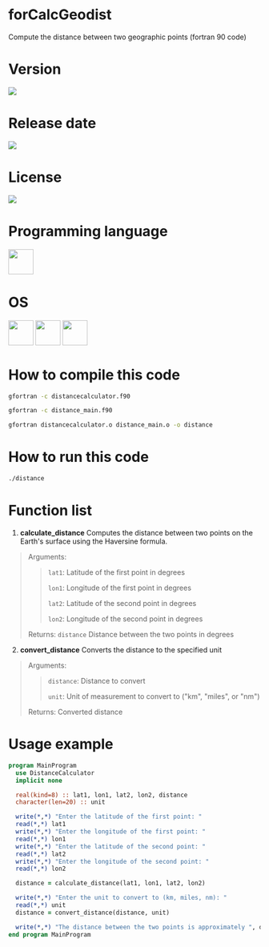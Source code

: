 # forCalcGeodist

Compute the distance between two geographic points (fortran 90 code)

# Version

![](https://img.shields.io/badge/Version%3A-1.0-success)

# Release date

![](https://img.shields.io/badge/Release%20date-May%2C%2030%2C%202023-9cf)

# License

![](https://img.shields.io/github/license/Ileriayo/markdown-badges?style=for-the-badge)

# Programming language

<img src="https://cdn.icon-icons.com/icons2/2107/PNG/96/file_type_fortran_icon_130596.png" width="50"/>

# OS

<img src="https://img.icons8.com/?size=512&id=17842&format=png" width="50"/> <img src="https://img.icons8.com/?size=512&id=122959&format=png" width="50"/> <img src="https://img.icons8.com/?size=512&id=108792&format=png" width="50"/>

# How to compile this code

```bash
gfortran -c distancecalculator.f90

gfortran -c distance_main.f90

gfortran distancecalculator.o distance_main.o -o distance
```

# How to run this code

```bash
./distance
```

# Function list

1. **calculate_distance** Computes the distance between two points on the Earth's surface using the Haversine formula.

> Arguments:
> 
>> `lat1`: Latitude of the first point in degrees
>> 
>> `lon1`: Longitude of the first point in degrees
>> 
>> `lat2`: Latitude of the second point in degrees
>> 
>> `lon2`: Longitude of the second point in degrees
>
> Returns: `distance` Distance between the two points in degrees

2. **convert_distance** Converts the distance to the specified unit

> Arguments:
>
>> `distance`: Distance to convert
>> 
>> `unit`: Unit of measurement to convert to ("km", "miles", or "nm")
>
> Returns: Converted distance

# Usage example

```fortran
program MainProgram
  use DistanceCalculator
  implicit none

  real(kind=8) :: lat1, lon1, lat2, lon2, distance
  character(len=20) :: unit

  write(*,*) "Enter the latitude of the first point: "
  read(*,*) lat1
  write(*,*) "Enter the longitude of the first point: "
  read(*,*) lon1
  write(*,*) "Enter the latitude of the second point: "
  read(*,*) lat2
  write(*,*) "Enter the longitude of the second point: "
  read(*,*) lon2

  distance = calculate_distance(lat1, lon1, lat2, lon2)

  write(*,*) "Enter the unit to convert to (km, miles, nm): "
  read(*,*) unit
  distance = convert_distance(distance, unit)

  write(*,*) "The distance between the two points is approximately ", distance, " ", trim(unit), "."
end program MainProgram
```
